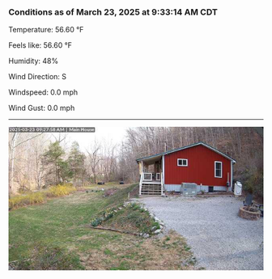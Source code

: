 ### Conditions as of March 23, 2025 at 9:33:14 AM CDT 

Temperature: 56.60 &deg;F

Feels like: 56.60 &deg;F

Humidity: 48%

Wind Direction: S

Windspeed: 0.0 mph

Wind Gust: 0.0 mph

---

<img src="./images/latest.jpeg"/>

